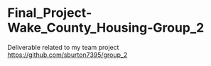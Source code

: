 # Final_Project-Wake_County_Housing-Group_2
Deliverable related to my team project https://github.com/sburton7395/group_2
